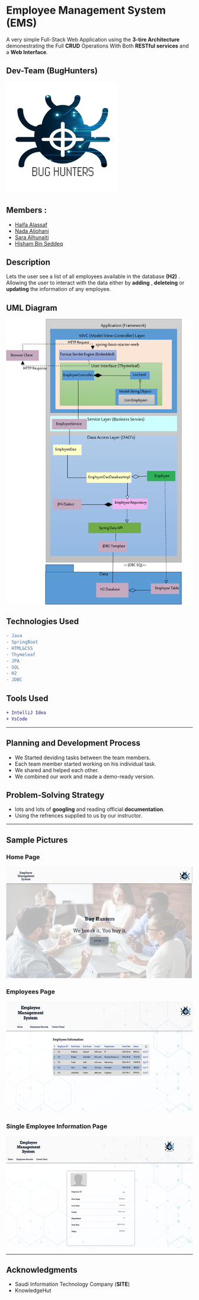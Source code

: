 
# Employee Management System (EMS)

A very simple Full-Stack Web Application using the **3-tire Architecture** demonestrating the Full **CRUD** Operations With Both **RESTful services** and a **Web Interface**. 

## Dev-Team (BugHunters) 
<img src="./ems/src/main/resources/static/img/BUG_HUNTERS.png" height="300px" width="300px">

## Members :

* [Haifa Alassaf](https://github.com/haifassaf)
* [Nada Aljohani](https://github.com/Nada-hs)
* [Sara Alhunaiti](https://github.com/saraAlhunaiti)
* [Hisham Bin Seddeq](https://github.com/HishamBS)

## Description

Lets the user see a list of all employees available in the database **(H2)** . Allowing the user to interact with the data either by **adding** , **deleteing** or **updating** the information of any employee.

## UML Diagram
![Diagram](./extra/3-tier.png)

## Technologies Used

```diff
- Java
- SpringBoot
- HTML&CSS
- Thymeleaf
- JPA
- SQL
- H2
- JDBC
```
## Tools Used

```diff
+ IntelliJ Idea
+ VsCode
```


--- 

## Planning and Development Process

* We Started deviding tasks between the team members.
* Each team member started working on his individual task.
* We shared and helped each other.
* We combined our work and made 
  a demo-ready version.

## Problem-Solving Strategy

* lots and lots of **googling** and reading official **documentation**.
* Using the refrences supplied to us by our instructor.
  

---


## Sample Pictures

### Home Page

<img src="./extra/home.png" height="300px" width="600px">


### Employees Page

<img src="./extra/allemp.png" height="300px" width="600px">

### Single Employee Information Page

<img src="./extra/emp.png" height="300px" width="600px">


---

## Acknowledgments

* Saudi Information Technology Company (**SITE**)
* KnowledgeHut

